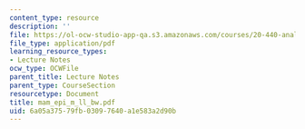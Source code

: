 ```yaml
---
content_type: resource
description: ''
file: https://ol-ocw-studio-app-qa.s3.amazonaws.com/courses/20-440-analysis-of-biological-networks-be-440-fall-2004/6a05a37579fb03097640a1e583a2d90b_mam_epi_m_ll_bw.pdf
file_type: application/pdf
learning_resource_types:
- Lecture Notes
ocw_type: OCWFile
parent_title: Lecture Notes
parent_type: CourseSection
resourcetype: Document
title: mam_epi_m_ll_bw.pdf
uid: 6a05a375-79fb-0309-7640-a1e583a2d90b
---
```

